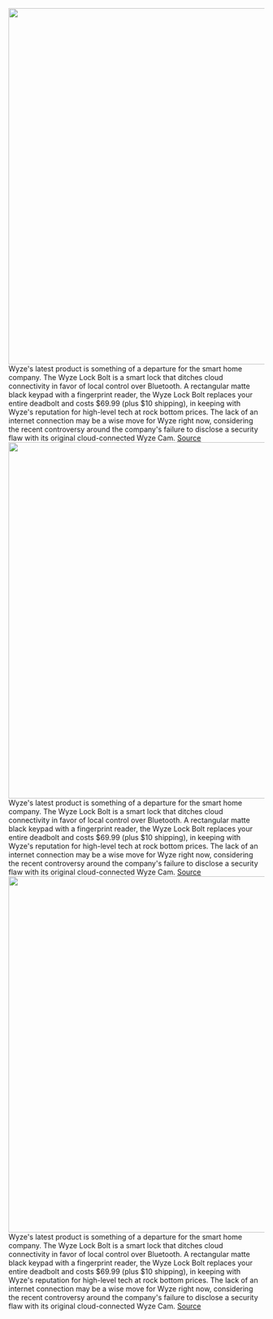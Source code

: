 <img src='https://cdn.vox-cdn.com/thumbor/m9vmmw_uA94j9asi87-ZGcSFLYY=/0x0:2000x1500/1200x800/filters:focal(840x590:1160x910)/cdn.vox-cdn.com/uploads/chorus_image/image/70766131/Wyze_Lock_Bolt_2.0.jpg' width='700px' /><br/>
Wyze's latest product is something of a departure for the smart home company. The Wyze Lock Bolt is a smart lock that ditches cloud connectivity in favor of local control over Bluetooth. A rectangular matte black keypad with a fingerprint reader, the Wyze Lock Bolt replaces your entire deadbolt and costs $69.99 (plus $10 shipping), in keeping with Wyze's reputation for high-level tech at rock bottom prices. The lack of an internet connection may be a wise move for Wyze right now, considering the recent controversy around the company's failure to disclose a security flaw with its original cloud-connected Wyze Cam.
<a href='https://www.theverge.com/2022/4/19/23031120/wyze-lock-bolt-smart-lock-price-specs-release-date'> Source <a/><img src='https://cdn.vox-cdn.com/thumbor/m9vmmw_uA94j9asi87-ZGcSFLYY=/0x0:2000x1500/1200x800/filters:focal(840x590:1160x910)/cdn.vox-cdn.com/uploads/chorus_image/image/70766131/Wyze_Lock_Bolt_2.0.jpg' width='700px' /><br/>
Wyze's latest product is something of a departure for the smart home company. The Wyze Lock Bolt is a smart lock that ditches cloud connectivity in favor of local control over Bluetooth. A rectangular matte black keypad with a fingerprint reader, the Wyze Lock Bolt replaces your entire deadbolt and costs $69.99 (plus $10 shipping), in keeping with Wyze's reputation for high-level tech at rock bottom prices. The lack of an internet connection may be a wise move for Wyze right now, considering the recent controversy around the company's failure to disclose a security flaw with its original cloud-connected Wyze Cam.
<a href='https://www.theverge.com/2022/4/19/23031120/wyze-lock-bolt-smart-lock-price-specs-release-date'> Source <a/><img src='https://cdn.vox-cdn.com/thumbor/m9vmmw_uA94j9asi87-ZGcSFLYY=/0x0:2000x1500/1200x800/filters:focal(840x590:1160x910)/cdn.vox-cdn.com/uploads/chorus_image/image/70766131/Wyze_Lock_Bolt_2.0.jpg' width='700px' /><br/>
Wyze's latest product is something of a departure for the smart home company. The Wyze Lock Bolt is a smart lock that ditches cloud connectivity in favor of local control over Bluetooth. A rectangular matte black keypad with a fingerprint reader, the Wyze Lock Bolt replaces your entire deadbolt and costs $69.99 (plus $10 shipping), in keeping with Wyze's reputation for high-level tech at rock bottom prices. The lack of an internet connection may be a wise move for Wyze right now, considering the recent controversy around the company's failure to disclose a security flaw with its original cloud-connected Wyze Cam.
<a href='https://www.theverge.com/2022/4/19/23031120/wyze-lock-bolt-smart-lock-price-specs-release-date'> Source <a/>